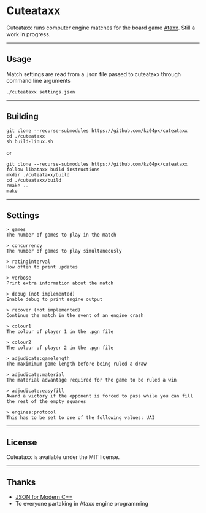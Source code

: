 # Cuteataxx
Cuteataxx runs computer engine matches for the board game [Ataxx](https://en.wikipedia.org/wiki/Ataxx). Still a work in progress.

---

## Usage
Match settings are read from a .json file passed to cuteataxx through command line arguments
```
./cuteataxx settings.json
```

---

## Building
```
git clone --recurse-submodules https://github.com/kz04px/cuteataxx
cd ./cuteataxx
sh build-linux.sh
```
or
```
git clone --recurse-submodules https://github.com/kz04px/cuteataxx
follow libataxx build instructions
mkdir ./cuteataxx/build
cd ./cuteataxx/build
cmake ..
make
```

---

## Settings
```
> games
The number of games to play in the match

> concurrency
The number of games to play simultaneously

> ratinginterval
How often to print updates

> verbose
Print extra information about the match

> debug (not implemented)
Enable debug to print engine output

> recover (not implemented)
Continue the match in the event of an engine crash

> colour1
The colour of player 1 in the .pgn file

> colour2
The colour of player 2 in the .pgn file

> adjudicate:gamelength
The maximimum game length before being ruled a draw

> adjudicate:material
The material advantage required for the game to be ruled a win

> adjudicate:easyfill
Award a victory if the opponent is forced to pass while you can fill the rest of the empty squares

> engines:protocol
This has to be set to one of the following values: UAI
```

---

## License
Cuteataxx is available under the MIT license.

---

## Thanks
- [JSON for Modern C++](https://github.com/nlohmann/json)
- To everyone partaking in Ataxx engine programming

